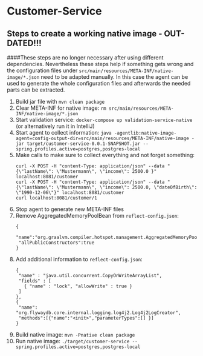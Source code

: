 # Customer-Service

## Steps to create a working native image - OUT-DATED!!!

####These steps are no longer necessary after using different dependencies. Nevertheless these steps help if something gets wrong and the configuration files under `src/main/resources/META-INF/native-image/*.json` need to be adapted manually. In this case the agent can be used to generate the whole configuration files and afterwards the needed parts can be extracted.

1. Build jar file with `mvn clean package`
1. Clear META-INF for native image: `rm src/main/resources/META-INF/native-image/*.json`
1. Start validation service: `docker-compose up validation-service-native` (or alternatively run it in IntelliJ)
1. Start agent to collect information: `java -agentlib:native-image-agent=config-output-dir=src/main/resources/META-INF/native-image -jar target/customer-service-0.0.1-SNAPSHOT.jar --spring.profiles.active=postgres,postgres-local`
1. Make calls to make sure to collect everything and not forget something: 
    ```
   curl -X POST -H "content-Type: application/json" --data "{\"lastName\": \"Mustermann\", \"income\": 2500.0 }" localhost:8081/customer
   curl -X POST -H "content-Type: application/json" --data "{\"lastName\": \"Mustermann\", \"income\": 2500.0, \"dateOfBirth\": \"1990-12-06\"}" localhost:8081/customer
   curl localhost:8081/customer/1
   ```
1. Stop agent to generate new META-INF files
1. Remove AggregatedMemoryPoolBean from `reflect-config.json`:
    ```
   {
     "name":"org.graalvm.compiler.hotspot.management.AggregatedMemoryPoolBean",
     "allPublicConstructors":true
   }
   ```
1. Add additional information to `reflect-config.json`:
    ```
   {
     "name" : "java.util.concurrent.CopyOnWriteArrayList",
     "fields" : [
       { "name" : "lock", "allowWrite" : true }
     ]
   },
   {
     "name": "org.flywaydb.core.internal.logging.log4j2.Log4j2LogCreator",
     "methods":[{"name":"<init>","parameterTypes":[] }]
   }
   ```
1. Build native image: `mvn -Pnative clean package`
1. Run native image: `./target/customer-service --spring.profiles.active=postgres,postgres-local`